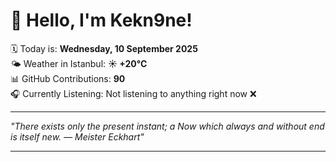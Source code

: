 # 👋 Hello, I'm Kekn9ne!

🗓️ Today is: **Wednesday, 10 September 2025**  
🌤️ Weather in Istanbul: **☀️   +20°C**  
📊 GitHub Contributions: **90**  
🎧 Currently Listening: Not listening to anything right now ❌

---

_"There exists only the present instant; a Now which always and without end is itself new. — *Meister Eckhart*"_

---
